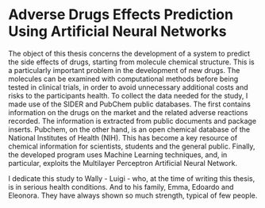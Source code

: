 # Adverse Drugs Effects Prediction Using Artificial Neural Networks
The object of this thesis concerns the development of a system to predict the side effects of drugs, starting from molecule chemical structure. This is a particularly important problem in the development of new drugs. The molecules can be examined with computational methods before being tested in clinical trials, in order to avoid unnecessary additional costs and risks to the participants health.
To collect the data needed for the study, I made use of the SIDER and PubChem public databases.
The first contains information on the drugs on the market and the related adverse reactions recorded. The information is extracted from public documents and package inserts.
Pubchem, on the other hand, is an open chemical database of the National Institutes of Health (NIH). This has become a key resource of chemical information for scientists, students and the general public.
Finally, the developed program uses Machine Learning techniques, and, in particular, exploits the Multilayer Perceptron Artificial Neural Network.


I dedicate this study to Wally - Luigi - who, at the time of writing this thesis, is in serious health conditions. And to his family, Emma, Edoardo and Eleonora. They have always shown so much strength, typical of few people.
